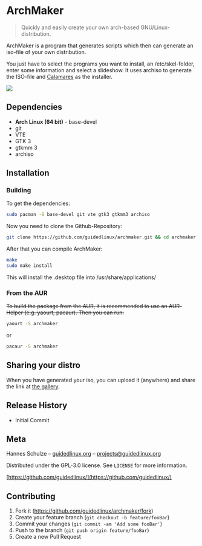 # ArchMaker
> Quickly and easily create your own arch-based GNU/Linux-distribution.

ArchMaker is a program that generates scripts which then can generate an iso-file of your own distribution.

You just have to select the programs you want to install, an /etc/skel-folder, enter some information and select a slideshow. It uses archiso to generate the ISO-file and [Calamares](https://www.calamares.io) as the installer.

![](https://archmaker.guidedlinux.org/screenshot.png)

## Dependencies

* **Arch Linux (64 bit)** - base-devel
* git
* VTE
* GTK 3
* gtkmm 3
* archiso

## Installation

### Building

To get the dependencies:
```sh
sudo pacman -S base-devel git vte gtk3 gtkmm3 archiso
```
Now you need to clone the Github-Repository:
```sh
git clone https://github.com/guidedlinux/archmaker.git && cd archmaker
```
After that you can compile ArchMaker:
```sh
make
sudo make install
```

This will install the .desktop file into /usr/share/applications/

### From the AUR

~~To build the package from the AUR, it is recommended to use an AUR-Helper (e.g. yaourt, pacaur). Then you can run:~~
```sh
yaourt -S archmaker
```
or
```sh
pacaur -S archmaker
```
## Sharing your distro

When you have generated your iso, you can upload it (anywhere) and share the link at [the gallery](https://archmaker.guidedlinux.org/gallery/).

## Release History

* Initial Commit

## Meta

Hannes Schulze – [guidedlinux.org](https://www.guidedlinux.org/) – projects@guidedlinux.org

Distributed under the GPL-3.0 license. See ``LICENSE`` for more information.

[https://github.com/guidedlinux/](https://github.com/guidedlinux/)

## Contributing

1. Fork it (<https://github.com/guidedlinux/archmaker/fork>)
1. Create your feature branch (`git checkout -b feature/fooBar`)
1. Commit your changes (`git commit -am 'Add some fooBar'`)
1. Push to the branch (`git push origin feature/fooBar`)
1. Create a new Pull Request
